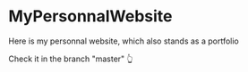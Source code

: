 # MyPersonnalWebsite
Here is my personnal website, which also stands as a portfolio

Check it in the branch "master" 👆
